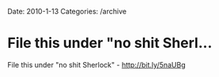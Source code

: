 Date: 2010-1-13
Categories: /archive

# File this under "no shit Sherl...

File this under "no shit Sherlock" -  <a href="http://bit.ly/5naUBg" rel="nofollow">http://bit.ly/5naUBg</a>
